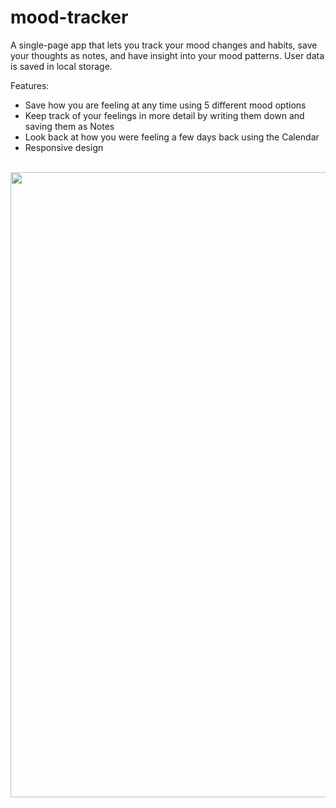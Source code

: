 # mood-tracker

A single-page app that lets you track your mood changes and habits, save your thoughts as notes, and have insight into your mood patterns. User data is saved in local storage.

Features:
- Save how you are feeling at any time using 5 different mood options
- Keep track of your feelings in more detail by writing them down and saving them as Notes
- Look back at how you were feeling a few days back using the Calendar
- Responsive design

<br>
<img width="1000" src="https://images2.imgbox.com/30/75/IVIHNv8M_o.png"/>
